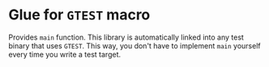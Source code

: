 # Glue for `GTEST` macro

Provides `main` function. This library is automatically linked into any test binary that uses `GTEST`. This way, you don't have to implement `main` yourself every time you write a test target.
